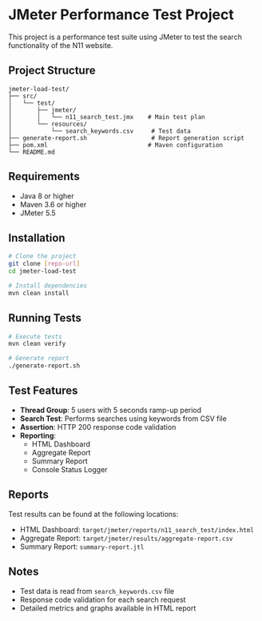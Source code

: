 # JMeter Performance Test Project

This project is a performance test suite using JMeter to test the search functionality of the N11 website.

## Project Structure

```
jmeter-load-test/
├── src/
│   └── test/
│       ├── jmeter/
│       │   └── n11_search_test.jmx    # Main test plan
│       └── resources/
│           └── search_keywords.csv     # Test data
├── generate-report.sh                  # Report generation script
├── pom.xml                            # Maven configuration
└── README.md
```

## Requirements

- Java 8 or higher
- Maven 3.6 or higher
- JMeter 5.5

## Installation

```bash
# Clone the project
git clone [repo-url]
cd jmeter-load-test

# Install dependencies
mvn clean install
```

## Running Tests

```bash
# Execute tests
mvn clean verify

# Generate report
./generate-report.sh
```

## Test Features

- **Thread Group**: 5 users with 5 seconds ramp-up period
- **Search Test**: Performs searches using keywords from CSV file
- **Assertion**: HTTP 200 response code validation
- **Reporting**: 
  - HTML Dashboard
  - Aggregate Report
  - Summary Report
  - Console Status Logger

## Reports

Test results can be found at the following locations:
- HTML Dashboard: `target/jmeter/reports/n11_search_test/index.html`
- Aggregate Report: `target/jmeter/results/aggregate-report.csv`
- Summary Report: `summary-report.jtl`

## Notes

- Test data is read from `search_keywords.csv` file
- Response code validation for each search request
- Detailed metrics and graphs available in HTML report
